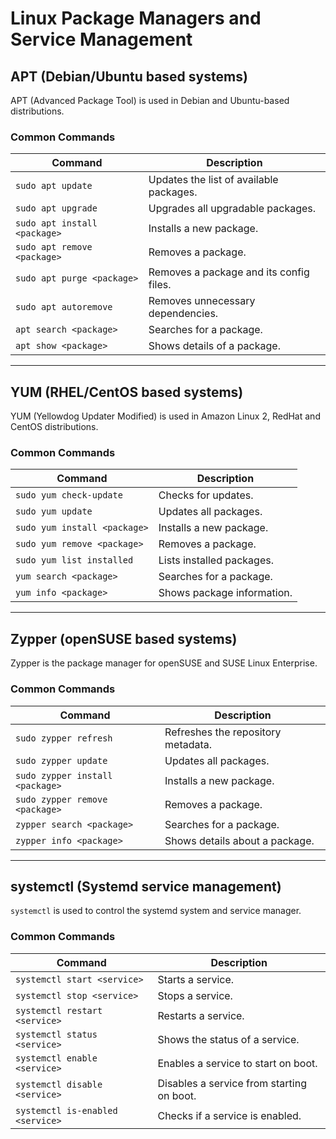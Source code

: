 # Linux Package Managers and Service Management

## APT (Debian/Ubuntu based systems)

APT (Advanced Package Tool) is used in Debian and Ubuntu-based distributions.

### Common Commands

| Command | Description |
|---------|-------------|
| `sudo apt update` | Updates the list of available packages. |
| `sudo apt upgrade` | Upgrades all upgradable packages. |
| `sudo apt install <package>` | Installs a new package. |
| `sudo apt remove <package>` | Removes a package. |
| `sudo apt purge <package>` | Removes a package and its config files. |
| `sudo apt autoremove` | Removes unnecessary dependencies. |
| `apt search <package>` | Searches for a package. |
| `apt show <package>` | Shows details of a package. |

---

## YUM (RHEL/CentOS based systems)

YUM (Yellowdog Updater Modified) is used in Amazon Linux 2, RedHat and CentOS distributions.

### Common Commands

| Command | Description |
|---------|-------------|
| `sudo yum check-update` | Checks for updates. |
| `sudo yum update` | Updates all packages. |
| `sudo yum install <package>` | Installs a new package. |
| `sudo yum remove <package>` | Removes a package. |
| `sudo yum list installed` | Lists installed packages. |
| `yum search <package>` | Searches for a package. |
| `yum info <package>` | Shows package information. |

---

## Zypper (openSUSE based systems)

Zypper is the package manager for openSUSE and SUSE Linux Enterprise.

### Common Commands

| Command | Description |
|---------|-------------|
| `sudo zypper refresh` | Refreshes the repository metadata. |
| `sudo zypper update` | Updates all packages. |
| `sudo zypper install <package>` | Installs a new package. |
| `sudo zypper remove <package>` | Removes a package. |
| `zypper search <package>` | Searches for a package. |
| `zypper info <package>` | Shows details about a package. |

---

## systemctl (Systemd service management)

`systemctl` is used to control the systemd system and service manager.

### Common Commands

| Command | Description |
|---------|-------------|
| `systemctl start <service>` | Starts a service. |
| `systemctl stop <service>` | Stops a service. |
| `systemctl restart <service>` | Restarts a service. |
| `systemctl status <service>` | Shows the status of a service. |
| `systemctl enable <service>` | Enables a service to start on boot. |
| `systemctl disable <service>` | Disables a service from starting on boot. |
| `systemctl is-enabled <service>` | Checks if a service is enabled. |
